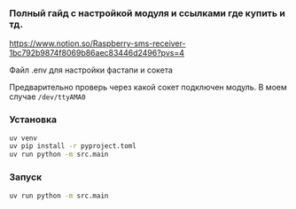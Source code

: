 ### Полный гайд с настройкой модуля и ссылками где купить и тд.
https://www.notion.so/Raspberry-sms-receiver-1bc792b9874f8069b86aec83446d2496?pvs=4


Файл .env для настройки фастапи и сокета

Предварительно проверь через какой сокет подключен модуль.
В моем случае `/dev/ttyAMA0`

### Установка
```bash
uv venv
uv pip install -r pyproject.toml
uv run python -m src.main
```


### Запуск
```bash
uv run python -m src.main
```
